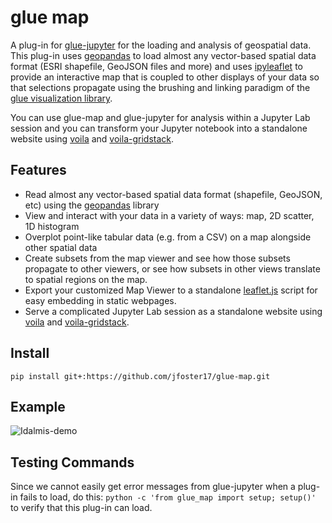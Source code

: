 # glue map
A plug-in for [glue-jupyter](https://github.com/glue-viz/glue-jupyter) for the loading and analysis of geospatial data. This plug-in uses [geopandas](https://geopandas.org/en/stable/) to load almost any vector-based spatial data format (ESRI shapefile, GeoJSON files and more) and uses [ipyleaflet](https://ipyleaflet.readthedocs.io/en/latest/) to provide an interactive map that is coupled to other displays of your data so that selections propagate using the brushing and linking paradigm of the [glue visualization library](http://glueviz.org).

You can use glue-map and glue-jupyter for analysis within a Jupyter Lab session and you can transform your Jupyter notebook into a standalone website using [voila](https://voila.readthedocs.io/en/stable/) and [voila-gridstack](https://github.com/voila-dashboards/voila-gridstack). 

## Features

- Read almost any vector-based spatial data format (shapefile, GeoJSON, etc) using the [geopandas](https://geopandas.org/en/stable/) library
- View and interact with your data in a variety of ways: map, 2D scatter, 1D histogram
- Overplot point-like tabular data (e.g. from a CSV) on a map alongside other spatial data
- Create subsets from the map viewer and see how those subsets propagate to other viewers, or see how subsets in other views translate to spatial regions on the map.
- Export your customized Map Viewer to a standalone [leaflet.js](https://leafletjs.com) script for easy embedding in static webpages.
- Serve a complicated Jupyter Lab session as a standalone website using [voila](https://voila.readthedocs.io/en/stable/) and [voila-gridstack](https://github.com/voila-dashboards/voila-gridstack).  

## Install

`pip install git+:https://github.com/jfoster17/glue-map.git`


## Example

![Idalmis-demo](https://user-images.githubusercontent.com/3639698/215539329-6b752e63-789d-4fda-8fcd-f7ecfdeeed51.png)


## Testing Commands
Since we cannot easily get error messages from glue-jupyter when a plug-in fails to load, do this:
`python -c 'from glue_map import setup; setup()'` to verify that this plug-in can load.
